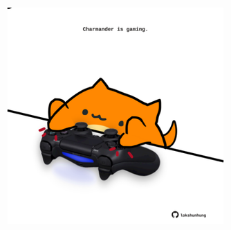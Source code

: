 <!-- built at 27/02/2021, 23:01:33 UTC -->
<p align="center">
  <img width="500" height="500" src="./ReadmeImage.svg">
</p>
